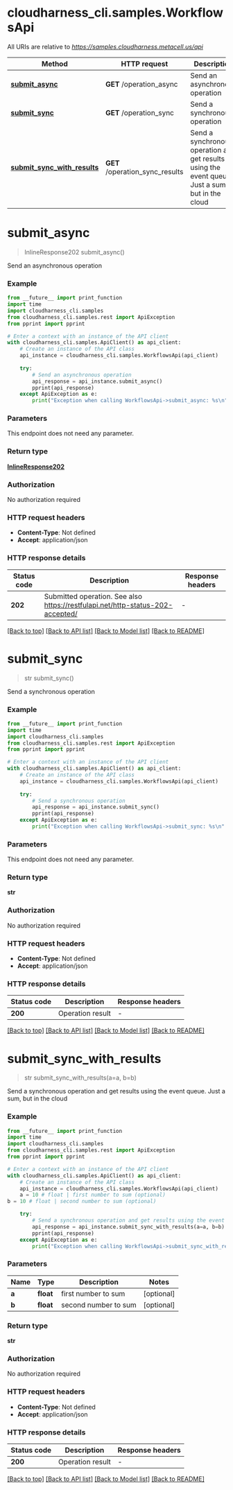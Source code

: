 # cloudharness_cli.samples.WorkflowsApi

All URIs are relative to *https://samples.cloudharness.metacell.us/api*

Method | HTTP request | Description
------------- | ------------- | -------------
[**submit_async**](WorkflowsApi.md#submit_async) | **GET** /operation_async | Send an asynchronous operation
[**submit_sync**](WorkflowsApi.md#submit_sync) | **GET** /operation_sync | Send a synchronous operation
[**submit_sync_with_results**](WorkflowsApi.md#submit_sync_with_results) | **GET** /operation_sync_results | Send a synchronous operation and get results using the event queue. Just a sum, but in the cloud


# **submit_async**
> InlineResponse202 submit_async()

Send an asynchronous operation

### Example

```python
from __future__ import print_function
import time
import cloudharness_cli.samples
from cloudharness_cli.samples.rest import ApiException
from pprint import pprint

# Enter a context with an instance of the API client
with cloudharness_cli.samples.ApiClient() as api_client:
    # Create an instance of the API class
    api_instance = cloudharness_cli.samples.WorkflowsApi(api_client)
    
    try:
        # Send an asynchronous operation
        api_response = api_instance.submit_async()
        pprint(api_response)
    except ApiException as e:
        print("Exception when calling WorkflowsApi->submit_async: %s\n" % e)
```

### Parameters
This endpoint does not need any parameter.

### Return type

[**InlineResponse202**](InlineResponse202.md)

### Authorization

No authorization required

### HTTP request headers

 - **Content-Type**: Not defined
 - **Accept**: application/json

### HTTP response details
| Status code | Description | Response headers |
|-------------|-------------|------------------|
**202** | Submitted operation. See also https://restfulapi.net/http-status-202-accepted/ |  -  |

[[Back to top]](#) [[Back to API list]](../README.md#documentation-for-api-endpoints) [[Back to Model list]](../README.md#documentation-for-models) [[Back to README]](../README.md)

# **submit_sync**
> str submit_sync()

Send a synchronous operation

### Example

```python
from __future__ import print_function
import time
import cloudharness_cli.samples
from cloudharness_cli.samples.rest import ApiException
from pprint import pprint

# Enter a context with an instance of the API client
with cloudharness_cli.samples.ApiClient() as api_client:
    # Create an instance of the API class
    api_instance = cloudharness_cli.samples.WorkflowsApi(api_client)
    
    try:
        # Send a synchronous operation
        api_response = api_instance.submit_sync()
        pprint(api_response)
    except ApiException as e:
        print("Exception when calling WorkflowsApi->submit_sync: %s\n" % e)
```

### Parameters
This endpoint does not need any parameter.

### Return type

**str**

### Authorization

No authorization required

### HTTP request headers

 - **Content-Type**: Not defined
 - **Accept**: application/json

### HTTP response details
| Status code | Description | Response headers |
|-------------|-------------|------------------|
**200** | Operation result |  -  |

[[Back to top]](#) [[Back to API list]](../README.md#documentation-for-api-endpoints) [[Back to Model list]](../README.md#documentation-for-models) [[Back to README]](../README.md)

# **submit_sync_with_results**
> str submit_sync_with_results(a=a, b=b)

Send a synchronous operation and get results using the event queue. Just a sum, but in the cloud

### Example

```python
from __future__ import print_function
import time
import cloudharness_cli.samples
from cloudharness_cli.samples.rest import ApiException
from pprint import pprint

# Enter a context with an instance of the API client
with cloudharness_cli.samples.ApiClient() as api_client:
    # Create an instance of the API class
    api_instance = cloudharness_cli.samples.WorkflowsApi(api_client)
    a = 10 # float | first number to sum (optional)
b = 10 # float | second number to sum (optional)

    try:
        # Send a synchronous operation and get results using the event queue. Just a sum, but in the cloud
        api_response = api_instance.submit_sync_with_results(a=a, b=b)
        pprint(api_response)
    except ApiException as e:
        print("Exception when calling WorkflowsApi->submit_sync_with_results: %s\n" % e)
```

### Parameters

Name | Type | Description  | Notes
------------- | ------------- | ------------- | -------------
 **a** | **float**| first number to sum | [optional] 
 **b** | **float**| second number to sum | [optional] 

### Return type

**str**

### Authorization

No authorization required

### HTTP request headers

 - **Content-Type**: Not defined
 - **Accept**: application/json

### HTTP response details
| Status code | Description | Response headers |
|-------------|-------------|------------------|
**200** | Operation result |  -  |

[[Back to top]](#) [[Back to API list]](../README.md#documentation-for-api-endpoints) [[Back to Model list]](../README.md#documentation-for-models) [[Back to README]](../README.md)

